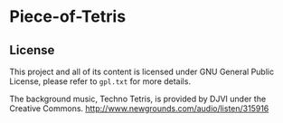 Piece-of-Tetris
===============

License
-------

This project and all of its content is licensed under GNU General Public License, please refer to `gpl.txt` for more details.

The background music, Techno Tetris, is provided by DJVI under the Creative Commons.
http://www.newgrounds.com/audio/listen/315916
